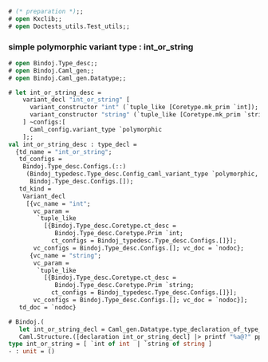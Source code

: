 <!-- Copyright 2022 Kotoi-Xie Consultancy, Inc. This file is a part of the

==== Bindoj (https://kxc.dev/bindoj) ====

software project that is developed, maintained, and distributed by
Kotoi-Xie Consultancy, Inc. (https://kxc.inc) which is also known as KXC.

Licensed under the Apache License, Version 2.0 (the "License"); you may not
use this file except in compliance with the License. You may obtain a copy
of the License at http://www.apache.org/licenses/LICENSE-2.0. Unless required
by applicable law or agreed to in writing, software distributed under the
License is distributed on an "AS IS" BASIS, WITHOUT WARRANTIES OR CONDITIONS
OF ANY KIND, either express or implied. See the License for the specific
language governing permissions and limitations under the License.
                                                                             -->
<!-- Acknowledgements  --- AnchorZ Inc. ---  The current/initial version or a
significant portion of this file is developed under the funding provided by
AnchorZ Inc. to satisfy its needs in its product development workflow.
                                                                             -->
```ocaml
# (* preparation *);;
# open Kxclib;;
# open Doctests_utils.Test_utils;;
```

### simple polymorphic variant type : int_or_string
```ocaml
# open Bindoj.Type_desc;;
# open Bindoj.Caml_gen;;
# open Bindoj.Caml_gen.Datatype;;

# let int_or_string_desc =
    variant_decl "int_or_string" [
      variant_constructor "int" (`tuple_like [Coretype.mk_prim `int]);
      variant_constructor "string" (`tuple_like [Coretype.mk_prim `string]);
    ] ~configs:[
      Caml_config.variant_type `polymorphic
    ];;
val int_or_string_desc : type_decl =
  {td_name = "int_or_string";
   td_configs =
    Bindoj.Type_desc.Configs.(::)
     (Bindoj_typedesc.Type_desc.Config_caml_variant_type `polymorphic,
      Bindoj.Type_desc.Configs.[]);
   td_kind =
    Variant_decl
     [{vc_name = "int";
       vc_param =
        `tuple_like
          [{Bindoj.Type_desc.Coretype.ct_desc =
             Bindoj.Type_desc.Coretype.Prim `int;
            ct_configs = Bindoj_typedesc.Type_desc.Configs.[]}];
       vc_configs = Bindoj.Type_desc.Configs.[]; vc_doc = `nodoc};
      {vc_name = "string";
       vc_param =
        `tuple_like
          [{Bindoj.Type_desc.Coretype.ct_desc =
             Bindoj.Type_desc.Coretype.Prim `string;
            ct_configs = Bindoj_typedesc.Type_desc.Configs.[]}];
       vc_configs = Bindoj.Type_desc.Configs.[]; vc_doc = `nodoc}];
   td_doc = `nodoc}

# Bindoj.(
   let int_or_string_decl = Caml_gen.Datatype.type_declaration_of_type_decl int_or_string_desc in
   Caml.Structure.([declaration int_or_string_decl] |> printf "%a@?" pp_caml));;
type int_or_string = [ `int of int  | `string of string ]
- : unit = ()
```
